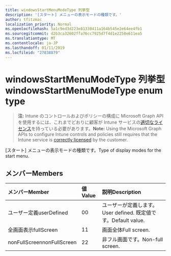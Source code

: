 ```yaml
---
title: windowsStartMenuModeType 列挙型
description: '[スタート] メニューの表示モードの種類です。'
author: tfitzmac
localization_priority: Normal
ms.openlocfilehash: 5a1c9ed3d223e81330411a164b545e2e64ee4fb1
ms.sourcegitcommit: d2b3ca32602ffa76cc7925d7f4d1e2258e611ea5
ms.translationtype: MT
ms.contentlocale: ja-JP
ms.lasthandoff: 01/11/2019
ms.locfileid: "27838879"
---
```

# <a name="windowsstartmenumodetype-enum-type"></a><span data-ttu-id="0e43f-103">windowsStartMenuModeType 列挙型</span><span class="sxs-lookup"><span data-stu-id="0e43f-103">windowsStartMenuModeType enum type</span></span>

> <span data-ttu-id="0e43f-104">**注:** Intune のコントロールおよびポリシーの構成に Microsoft Graph API を使用するには、これまでどおりに顧客が Intune サービスの[適切なライセンス](https://go.microsoft.com/fwlink/?linkid=839381)を持っている必要があります。</span><span class="sxs-lookup"><span data-stu-id="0e43f-104">**Note:** Using the Microsoft Graph APIs to configure Intune controls and policies still requires that the Intune service is [correctly licensed](https://go.microsoft.com/fwlink/?linkid=839381) by the customer.</span></span>

<span data-ttu-id="0e43f-105">[スタート] メニューの表示モードの種類です。</span><span class="sxs-lookup"><span data-stu-id="0e43f-105">Type of display modes for the start menu.</span></span>
## <a name="members"></a><span data-ttu-id="0e43f-106">メンバー</span><span class="sxs-lookup"><span data-stu-id="0e43f-106">Members</span></span>
|<span data-ttu-id="0e43f-107">メンバー</span><span class="sxs-lookup"><span data-stu-id="0e43f-107">Member</span></span>|<span data-ttu-id="0e43f-108">値</span><span class="sxs-lookup"><span data-stu-id="0e43f-108">Value</span></span>|<span data-ttu-id="0e43f-109">説明</span><span class="sxs-lookup"><span data-stu-id="0e43f-109">Description</span></span>|
|:---|:---|:---|
|<span data-ttu-id="0e43f-110">ユーザー定義</span><span class="sxs-lookup"><span data-stu-id="0e43f-110">userDefined</span></span>|<span data-ttu-id="0e43f-111">0</span><span class="sxs-lookup"><span data-stu-id="0e43f-111">0</span></span>|<span data-ttu-id="0e43f-112">ユーザーが定義します。</span><span class="sxs-lookup"><span data-stu-id="0e43f-112">User defined.</span></span> <span data-ttu-id="0e43f-113">既定値です。</span><span class="sxs-lookup"><span data-stu-id="0e43f-113">Default value.</span></span>|
|<span data-ttu-id="0e43f-114">全画面表示</span><span class="sxs-lookup"><span data-stu-id="0e43f-114">fullScreen</span></span>|<span data-ttu-id="0e43f-115">1</span><span class="sxs-lookup"><span data-stu-id="0e43f-115">1</span></span>|<span data-ttu-id="0e43f-116">画面全体</span><span class="sxs-lookup"><span data-stu-id="0e43f-116">Full screen.</span></span>|
|<span data-ttu-id="0e43f-117">nonFullScreen</span><span class="sxs-lookup"><span data-stu-id="0e43f-117">nonFullScreen</span></span>|<span data-ttu-id="0e43f-118">2</span><span class="sxs-lookup"><span data-stu-id="0e43f-118">2</span></span>|<span data-ttu-id="0e43f-119">非フル画面です。</span><span class="sxs-lookup"><span data-stu-id="0e43f-119">Non-full screen.</span></span>|



